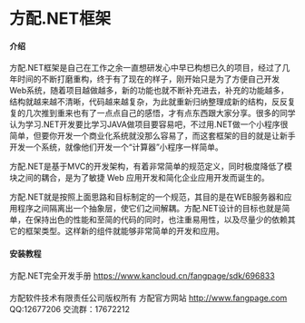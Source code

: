 # 方配.NET框架

#### 介绍
方配.NET框架是自己在工作之余一直想研发心中早已构想已久的项目，经过了几年时间的不断打磨重构，终于有了现在的样子，刚开始只是为了方便自己开发Web系统，随着项目越做越多，新的功能也就不断补充进去，补充的功能越多，结构就越来越不清晰，代码越来越复杂，为此就重新归纳整理成新的结构，反反复复的几次推到重来也有了一点点自己的感悟，才有点东西跟大家分享。很多的同学认为学习.NET开发要比学习JAVA做项目要容易吧，不过用.NET做一个小程序很简单，但要你开发一个商业化系统就没那么容易了，而这套框架的目的就是让新手开发一个系统，就像他们开发一个“计算器”小程序一样简单。

方配.NET是基于MVC的开发架构，有着非常简单的规范定义，同时极度降低了模块之间的耦合，是为了敏捷 Web 应用开发和简化企业应用开发而诞生的。

方配.NET就是按照上面思路和目标制定的一个规范，其目的是在WEB服务器和应用程序之间隔离出一个抽象层，使它们之间解耦。方配.NET设计的目标也就是简单，在保持出色的性能和至简的代码的同时，也注重易用性，以及尽量少的依赖其它的框架类型。这样新的组件就能够非常简单的开发和应用。

#### 安装教程
方配.NET完全开发手册
https://www.kancloud.cn/fangpage/sdk/696833

####
方配软件技术有限责任公司版权所有
方配官方网站 http://www.fangpage.com QQ:12677206 交流群：17672212